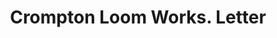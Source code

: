---
doi: 10.7916/D8BS047V
date_other: '1890'
date_other_textual: '1890'
form: correspondence
genre:
- Letters (correspondence)
name:
- Crompton Loom Works
object_in_context_url: https://biggert.cul.columbia.edu/items/view/ave_biggert_00522
subject_hierarchical_geographic:
- Worcester, Massachusetts, United States
subject_name:
- Crompton Loom Works
title: Crompton Loom Works. Letter
sort_title: Crompton Loom Works. Letter
call_number: ave_biggert_00522
coordinates:
- 42.266666666666666,-71.8
pid: ave_biggert_00522
identifiers: ave_biggert_00522
thumbnail: https://derivativo-2.library.columbia.edu/iiif/2/ldpd:343627/full/!256,256/0/native.jpg
permalink: /biggert/ave_biggert_00522/
layout: iiif-image-page
---